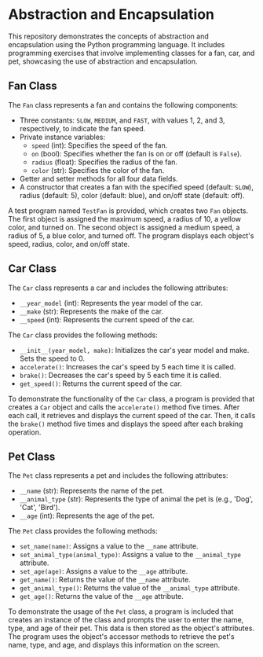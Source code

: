 # Abstraction and Encapsulation

This repository demonstrates the concepts of abstraction and encapsulation using the Python programming language. It includes programming exercises that involve implementing classes for a fan, car, and pet, showcasing the use of abstraction and encapsulation.

## Fan Class

The `Fan` class represents a fan and contains the following components:

- Three constants: `SLOW`, `MEDIUM`, and `FAST`, with values 1, 2, and 3, respectively, to indicate the fan speed.
- Private instance variables:
  - `speed` (int): Specifies the speed of the fan.
  - `on` (bool): Specifies whether the fan is on or off (default is `False`).
  - `radius` (float): Specifies the radius of the fan.
  - `color` (str): Specifies the color of the fan.
- Getter and setter methods for all four data fields.
- A constructor that creates a fan with the specified speed (default: `SLOW`), radius (default: 5), color (default: blue), and on/off state (default: off).

A test program named `TestFan` is provided, which creates two `Fan` objects. The first object is assigned the maximum speed, a radius of 10, a yellow color, and turned on. The second object is assigned a medium speed, a radius of 5, a blue color, and turned off. The program displays each object's speed, radius, color, and on/off state.

## Car Class

The `Car` class represents a car and includes the following attributes:

- `__year_model` (int): Represents the year model of the car.
- `__make` (str): Represents the make of the car.
- `__speed` (int): Represents the current speed of the car.

The `Car` class provides the following methods:

- `__init__(year_model, make)`: Initializes the car's year model and make. Sets the speed to 0.
- `accelerate()`: Increases the car's speed by 5 each time it is called.
- `brake()`: Decreases the car's speed by 5 each time it is called.
- `get_speed()`: Returns the current speed of the car.

To demonstrate the functionality of the `Car` class, a program is provided that creates a `Car` object and calls the `accelerate()` method five times. After each call, it retrieves and displays the current speed of the car. Then, it calls the `brake()` method five times and displays the speed after each braking operation.

## Pet Class

The `Pet` class represents a pet and includes the following attributes:

- `__name` (str): Represents the name of the pet.
- `__animal_type` (str): Represents the type of animal the pet is (e.g., 'Dog', 'Cat', 'Bird').
- `__age` (int): Represents the age of the pet.

The `Pet` class provides the following methods:

- `set_name(name)`: Assigns a value to the `__name` attribute.
- `set_animal_type(animal_type)`: Assigns a value to the `__animal_type` attribute.
- `set_age(age)`: Assigns a value to the `__age` attribute.
- `get_name()`: Returns the value of the `__name` attribute.
- `get_animal_type()`: Returns the value of the `__animal_type` attribute.
- `get_age()`: Returns the value of the `__age` attribute.

To demonstrate the usage of the `Pet` class, a program is included that creates an instance of the class and prompts the user to enter the name, type, and age of their pet. This data is then stored as the object's attributes. The program uses the object's accessor methods to retrieve the pet's name, type, and age, and displays this information on the screen.
